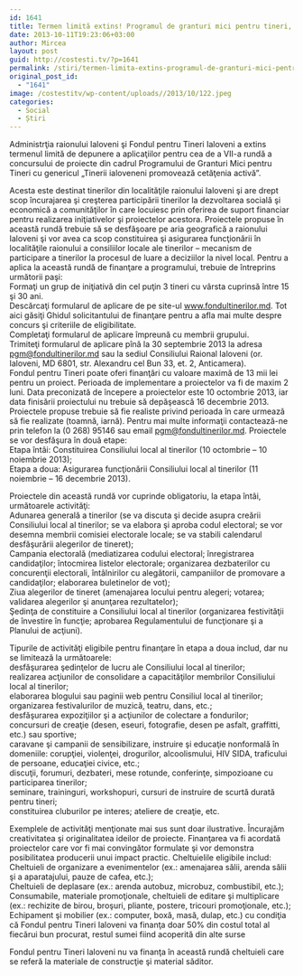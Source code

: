 ```yaml
---
id: 1641
title: Termen limită extins! Programul de granturi mici pentru tineri, runda a VII-a
date: 2013-10-11T19:23:06+03:00
author: Mircea
layout: post
guid: http://costesti.tv/?p=1641
permalink: /stiri/termen-limita-extins-programul-de-granturi-mici-pentru-tineri-runda-a-vii-a/
original_post_id:
  - "1641"
image: /costestitv/wp-content/uploads//2013/10/122.jpeg
categories:
  - Social
  - Știri
---
```

Administrţia raionului Ialoveni şi Fondul pentru Tineri Ialoveni a extins termenul limită de depunere a aplicaţiilor pentru cea de a VII-a rundă a concursului de proiecte din cadrul Programului de Granturi Mici pentru Tineri cu genericul &#8222;Tinerii ialoveneni promovează cetăţenia activă&#8221;.<!--more-->

Acesta este destinat tinerilor din localităţile raionului Ialoveni şi are drept scop încurajarea şi creşterea participării tinerilor la dezvoltarea socială şi economică a comunităţilor în care locuiesc prin oferirea de suport financiar pentru realizarea iniţiativelor şi proiectelor acestora. Proiectele propuse în această rundă trebuie să se desfăşoare pe aria geografică a raionului Ialoveni şi vor avea ca scop constituirea şi asigurarea funcţionării în localităţile raionului a consiliilor locale ale tinerilor – mecanism de participare a tinerilor la procesul de luare a deciziilor la nivel local. Pentru a aplica la această rundă de finanţare a programului, trebuie de întreprins următorii paşi:  
Formaţi un grup de iniţiativă din cel puţin 3 tineri cu vârsta cuprinsă între 15 şi 30 ani.  
Descărcaţi formularul de aplicare de pe site-ul www.fondultinerilor.md. Tot aici găsiţi Ghidul solicitantului de finanţare pentru a afla mai multe despre concurs şi criteriile de eligibilitate.  
Completaţi formularul de aplicare împreună cu membrii grupului.  
Trimiteţi formularul de aplicare pînă la 30 septembrie 2013 la adresa pgm@fondultinerilor.md sau la sediul Consiliului Raional Ialoveni (or. Ialoveni, MD 6801, str. Alexandru cel Bun 33, et. 2, Anticamera).  
Fondul pentru Tineri poate oferi finanţări cu valoare maximă de 13 mii lei pentru un proiect. Perioada de implementare a proiectelor va fi de maxim 2 luni. Data preconizată de începere a proiectelor este 10 octombrie 2013, iar data finisării proiectului nu trebuie să depăşească 16 decembrie 2013. Proiectele propuse trebuie să fie realiste privind perioada în care urmează să fie realizate (toamnă, iarnă). Pentru mai multe informaţii contactează-ne prin telefon la (0 268) 95146 sau email pgm@fondultinerilor.md. Proiectele se vor desfăşura în două etape:  
Etapa întâi: Constituirea Consiliului local al tinerilor (10 octombrie – 10 noiembrie 2013);  
Etapa a doua: Asigurarea funcţionării Consiliului local al tinerilor (11 noiembrie – 16 decembrie 2013).

Proiectele din această rundă vor cuprinde obligatoriu, la etapa întâi, următoarele activităţi:  
Adunarea generală a tinerilor (se va discuta şi decide asupra creării Consiliului local al tinerilor; se va elabora şi aproba codul electoral; se vor desemna membrii comisiei electorale locale; se va stabili calendarul desfăşurării alegerilor de tineret);  
Campania electorală (mediatizarea codului electoral; înregistrarea candidaţilor; întocmirea listelor electorale; organizarea dezbaterilor cu concurenţii electorali, întâlnirilor cu alegătorii, campaniilor de promovare a candidaţilor; elaborarea buletinelor de vot);  
Ziua alegerilor de tineret (amenajarea locului pentru alegeri; votarea; validarea alegerilor şi anunţarea rezultatelor);  
Şedinţa de constituire a Consiliului local al tinerilor (organizarea festivităţii de învestire în funcţie; aprobarea Regulamentului de funcţionare şi a Planului de acţiuni).

Tipurile de activităţi eligibile pentru finanţare în etapa a doua includ, dar nu se limitează la următoarele:  
desfăşurarea şedinţelor de lucru ale Consiliului local al tinerilor;  
realizarea acţiunilor de consolidare a capacităţilor membrilor Consiliului local al tinerilor;  
elaborarea blogului sau paginii web pentru Consiliul local al tinerilor;  
organizarea festivalurilor de muzică, teatru, dans, etc.;  
desfăşurarea expoziţiilor şi a acţiunilor de colectare a fondurilor;  
concursuri de creaţie (desen, eseuri, fotografie, desen pe asfalt, graffitti, etc.) sau sportive;  
caravane şi campanii de sensibilizare, instruire şi educaţie nonformală în domeniile: corupţiei, violenţei, drogurilor, alcoolismului, HIV SIDA, traficului de persoane, educaţiei civice, etc.;  
discuţii, forumuri, dezbateri, mese rotunde, conferinţe, simpozioane cu participarea tinerilor;  
seminare, traininguri, workshopuri, cursuri de instruire de scurtă durată pentru tineri;  
constituirea cluburilor pe interes; ateliere de creaţie, etc.

Exemplele de activităţi menţionate mai sus sunt doar ilustrative. Încurajăm creativitatea şi originalitatea ideilor de proiecte. Finanţarea va fi acordată proiectelor care vor fi mai convingător formulate şi vor demonstra posibilitatea producerii unui impact practic. Cheltuielile eligibile includ:  
Cheltuieli de organizare a evenimentelor (ex.: amenajarea sălii, arenda sălii şi a aparatajului, pauze de cafea, etc.);  
Cheltuieli de deplasare (ex.: arenda autobuz, microbuz, combustibil, etc.);  
Consumabile, materiale promoţionale, cheltuieli de editare şi multiplicare (ex.: rechizite de birou, broşuri, pliante, postere, tricouri promoţionale, etc.);  
Echipament şi mobilier (ex.: computer, boxă, masă, dulap, etc.) cu condiţia că Fondul pentru Tineri Ialoveni va finanţa doar 50% din costul total al fiecărui bun procurat, restul sumei fiind acoperită din alte surse

Fondul pentru Tineri Ialoveni nu va finanţa în această rundă cheltuieli care se referă la materiale de construcţie şi material săditor.
